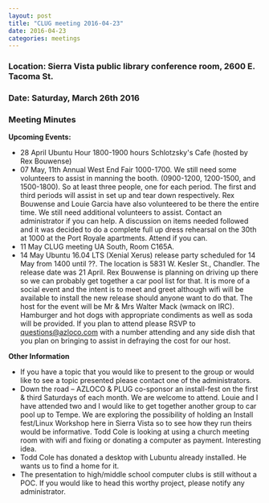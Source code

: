 ```yaml
---
layout: post
title: "CLUG meeting 2016-04-23"
date: 2016-04-23
categories: meetings
---
```

### Location: Sierra Vista public library conference room, 2600 E. Tacoma St.

### Date: Saturday, March 26th 2016

### Meeting Minutes

**Upcoming Events:**

 * 28 April Ubuntu Hour 1800-1900 hours Schlotzsky's Cafe (hosted by Rex Bouwense)
 * 07 May, 11th Annual West End Fair 1000-1700.   We still need some volunteers to assist in manning the booth. (0900-1200, 1200-1500, and 1500-1800).  So at least three people, one for each period.  The first and third periods will assist in set up and tear down respectively.  Rex Bouwense and Louie Garcia have also volunteered to be there the entire time.  We still need additional volunteers to assist.  Contact an administrator if you can help.   A discussion on items needed followed and it was decided to do a complete full up dress rehearsal on the 30th at 1000 at the Port Royale apartments.  Attend if you can.
 * 11 May CLUG meeting UA South, Room C165A.
 * 14 May Ubuntu 16.04 LTS (Xenial Xerus) release party scheduled for 14 May from 1400 until ??.  The location is 5831 W. Kesler St., Chandler.  The release date was 21 April.  Rex Bouwense is planning on driving up there so we can probably get together a car pool list for that.  It is more of a social event and the intent is to meet and greet although wifi will be available to install the new release should anyone want to do that. The host for the event will be Mr & Mrs Walter Mack (wmack on IRC).  Hamburger and hot dogs with appropriate condiments as well as soda will be provided.  If you plan to attend please RSVP to questions@azloco.com with a number attending and any side dish that you plan on bringing to assist in defraying the cost for our host.
 
 **Other Information**
 
 * If you have a topic that you would like to present to the group or would like to see a topic presented please contact one of the administrators.
 * Down the road – AZLOCO & PLUG co-sponsor an install-fest on the first & third Saturdays of each month.  We are welcome to attend.  Louie and I have attended two and I would like to get together another group to car pool up to Tempe.  We are exploring the possibility of holding an Install fest/Linux Workshop here in Sierra Vista so to see how they run theirs would be informative.  Todd Cole is looking at using a church meeting room with wifi and fixing or donating a computer as payment. Interesting idea.
 * Todd Cole has donated a desktop with Lubuntu already installed.  He wants us to find a home for it.
 * The presentation to high/middle school computer clubs is still without a POC.  If you would like to head this worthy  project, please notify any administrator.
